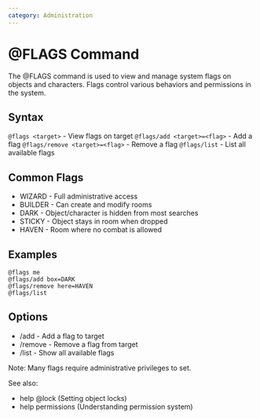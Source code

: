 ```yaml
---
category: Administration
---
```


# @FLAGS Command

The @FLAGS command is used to view and manage system flags on objects and
characters. Flags control various behaviors and permissions in the system.

## Syntax

`@flags <target>` - View flags on target `@flags/add <target>=<flag>` - Add a
flag `@flags/remove <target>=<flag>` - Remove a flag `@flags/list` - List all
available flags

## Common Flags

- WIZARD - Full administrative access
- BUILDER - Can create and modify rooms
- DARK - Object/character is hidden from most searches
- STICKY - Object stays in room when dropped
- HAVEN - Room where no combat is allowed

## Examples

```
@flags me
@flags/add box=DARK
@flags/remove here=HAVEN
@flags/list
```

## Options

- /add - Add a flag to target
- /remove - Remove a flag from target
- /list - Show all available flags

Note: Many flags require administrative privileges to set.

See also:

- help @lock (Setting object locks)
- help permissions (Understanding permission system)
